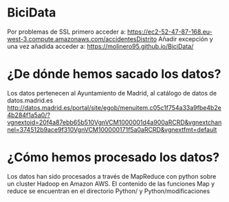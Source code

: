 # BiciData
Por problemas de SSL primero acceder a:
https://ec2-52-47-87-168.eu-west-3.compute.amazonaws.com/accidentesDistrito
Añadir excepción y una vez añadida acceder a:
https://molinero95.github.io/BiciData/

# ¿De dónde hemos sacado los datos?
Los datos pertenecen al Ayuntamiento de Madrid, al catálogo de datos de datos.madrid.es
http://datos.madrid.es/portal/site/egob/menuitem.c05c1f754a33a9fbe4b2e4b284f1a5a0/?vgnextoid=20f4a87ebb65b510VgnVCM1000001d4a900aRCRD&vgnextchannel=374512b9ace9f310VgnVCM100000171f5a0aRCRD&vgnextfmt=default

# ¿Cómo hemos procesado los datos?
Los datos han sido procesados a través de MapReduce con python sobre un cluster Hadoop en Amazon AWS.
El contenido de las funciones Map y reduce se encuentran en el directorio Python/ y Python/modificaciones

